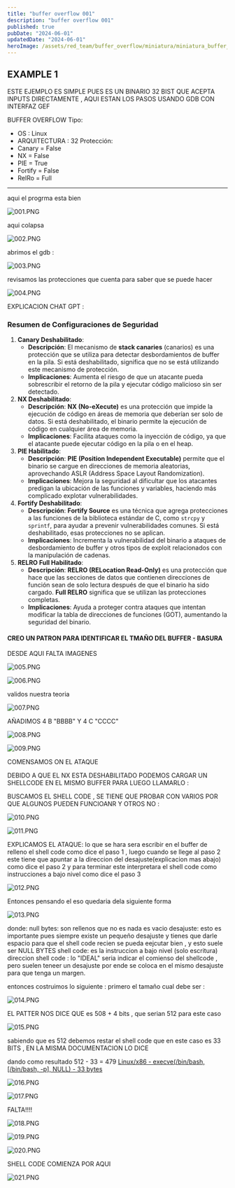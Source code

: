 ```yaml
---
title: "buffer overflow 001"
description: "buffer overflow 001"
published: true
pubDate: "2024-06-01"
updatedDate: "2024-06-01"
heroImage: /assets/red_team/buffer_overflow/miniatura/miniatura_buffer_001.png
---
```


## EXAMPLE 1

ESTE EJEMPLO ES SIMPLE PUES ES UN BINARIO 32 BIST QUE ACEPTA INPUTS DIRECTAMENTE , AQUI ESTAN LOS PASOS USANDO GDB CON INTERFAZ GEF

BUFFER OVERFLOW
Tipo:

- OS : Linux
- ARQUITECTURA : 32
Protección:
- Canary = False
- NX = False
- PIE = True
- Fortify = False
- RelRo = Full

---

aqui el progrma esta bien

![001.PNG](/assets/red_team/buffer_overflow/buffer_1/20241026033033.png)

aqui colapsa

![002.PNG](/assets/red_team/buffer_overflow/buffer_1/20241026033106.png)

abrimos el gdb :

![003.PNG](/assets/red_team/buffer_overflow/buffer_1/20241026033151.png)

revisamos las protecciones que cuenta para saber que se puede hacer

![004.PNG](/assets/red_team/buffer_overflow/buffer_1/20241026033304.png)

EXPLICACION CHAT GPT :

### Resumen de Configuraciones de Seguridad

1. **Canary Deshabilitado**:
    - **Descripción**: El mecanismo de **stack canaries** (canarios) es una protección que se utiliza para detectar desbordamientos de buffer en la pila. Si está deshabilitado, significa que no se está utilizando este mecanismo de protección.
    - **Implicaciones**: Aumenta el riesgo de que un atacante pueda sobrescribir el retorno de la pila y ejecutar código malicioso sin ser detectado.
2. **NX Deshabilitado**:
    - **Descripción**: **NX (No-eXecute)** es una protección que impide la ejecución de código en áreas de memoria que deberían ser solo de datos. Si está deshabilitado, el binario permite la ejecución de código en cualquier área de memoria.
    - **Implicaciones**: Facilita ataques como la inyección de código, ya que el atacante puede ejecutar código en la pila o en el heap.
3. **PIE Habilitado**:
    - **Descripción**: **PIE (Position Independent Executable)** permite que el binario se cargue en direcciones de memoria aleatorias, aprovechando ASLR (Address Space Layout Randomization).
    - **Implicaciones**: Mejora la seguridad al dificultar que los atacantes predigan la ubicación de las funciones y variables, haciendo más complicado explotar vulnerabilidades.
4. **Fortify Deshabilitado**:
    - **Descripción**: **Fortify Source** es una técnica que agrega protecciones a las funciones de la biblioteca estándar de C, como `strcpy` y `sprintf`, para ayudar a prevenir vulnerabilidades comunes. Si está deshabilitado, esas protecciones no se aplican.
    - **Implicaciones**: Incrementa la vulnerabilidad del binario a ataques de desbordamiento de buffer y otros tipos de exploit relacionados con la manipulación de cadenas.
5. **RELRO Full Habilitado**:
    - **Descripción**: **RELRO (RELocation Read-Only)** es una protección que hace que las secciones de datos que contienen direcciones de función sean de solo lectura después de que el binario ha sido cargado. **Full RELRO** significa que se utilizan las protecciones completas.
    - **Implicaciones**: Ayuda a proteger contra ataques que intentan modificar la tabla de direcciones de funciones (GOT), aumentando la seguridad del binario.

#### CREO UN PATRON PARA IDENTIFICAR EL TMAÑO DEL BUFFER - BASURA

DESDE AQUI FALTA IMAGENES

![005.PNG](/assets/red_team/buffer_overflow/buffer_1/20241026034444.png)

![006.PNG](/assets/red_team/buffer_overflow/buffer_1/20241026034536.png)

validos nuestra teoria

![007.PNG](/assets/red_team/buffer_overflow/buffer_1/20241026034649.png)

AÑADIMOS 4 B "BBBB" Y 4 C "CCCC"

![008.PNG](/assets/red_team/buffer_overflow/buffer_1/20241026034750.png)

![009.PNG](/assets/red_team/buffer_overflow/buffer_1/20241026034855.png)

COMENSAMOS ON EL ATAQUE

DEBIDO A QUE EL NX ESTA DESHABILITADO PODEMOS CARGAR UN SHELLCODE EN EL MISMO BUFFER PARA LUEGO LLAMARLO :

BUSCAMOS EL SHELL CODE  , SE TIENE QUE PROBAR CON VARIOS POR QUE ALGUNOS PUEDEN FUNCIOANR Y OTROS NO :

![010.PNG](/assets/red_team/buffer_overflow/buffer_1/20241026035831.png)

![011.PNG](/assets/red_team/buffer_overflow/buffer_1/20241026035847.png)

EXPLICAMOS EL ATAQUE:
lo que se hara sera escribir en el buffer de relleno el shell code como dice el paso 1 , luego cuando se llege al paso 2 este tiene que apuntar a la direccion del desajuste(explicacion mas abajo) como dice el paso 2 y para terminar este interpretara el shell code como instrucciones a bajo nivel como dice el paso 3

![012.PNG](/assets/red_team/buffer_overflow/buffer_1/20241026042352.png)

Entonces pensando el eso quedaria dela siguiente forma

![013.PNG](/assets/red_team/buffer_overflow/buffer_1/20241026041753.png)

donde:
null bytes:  son rellenos que no es nada es vacio
desajuste: esto es importante pues siempre existe un pequeño desajuste y tienes que darle espacio para que el shell code recien se pueda eejcutar bien , y esto suele ser NULL BYTES
shell code: es la instruccion a bajo nivel (solo escritura)
direccion shell code : lo "IDEAL" seria indicar el comienso del shellcode , pero  suelen teneer un desajuste por ende se coloca en el mismo desajuste para que tenga un margen.

entonces costruimos lo siguiente :
primero el tamaño cual debe ser :

![014.PNG](/assets/red_team/buffer_overflow/buffer_1/20241026034750.png)

EL PATTER NOS DICE QUE  es 508 + 4 bits , que serian 512 para este caso

![015.PNG](/assets/red_team/buffer_overflow/buffer_1/20241026043712.png)

sabiendo que es 512 debemos restar el shell code que en este caso es 33 BITS , EN LA MISMA DOCUMENTACION LO DICE

dando como resultado 512 - 33 = 479
[Linux/x86 - execve(/bin/bash, [/bin/bash, -p], NULL) - 33 bytes](https://shell-storm.org/shellcode/files/shellcode-606.html)

![016.PNG](/assets/red_team/buffer_overflow/buffer_1/20241026043816.png)

![017.PNG](/assets/red_team/buffer_overflow/buffer_1/20241026044505.png)

FALTA!!!!

![018.PNG](/assets/red_team/buffer_overflow/buffer_1/20241026050241.png)

![019.PNG](/assets/red_team/buffer_overflow/buffer_1/20241026050255.png)

![020.PNG](/assets/red_team/buffer_overflow/buffer_1/20241026050331.png)

SHELL CODE COMIENZA POR AQUI

![021.PNG](/assets/red_team/buffer_overflow/buffer_1/20241026050216.png)
